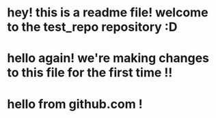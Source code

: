 # hey! this is a readme file! welcome to the test_repo repository :D

# hello again! we're making changes to this file for the first time !!

# hello from github.com !
